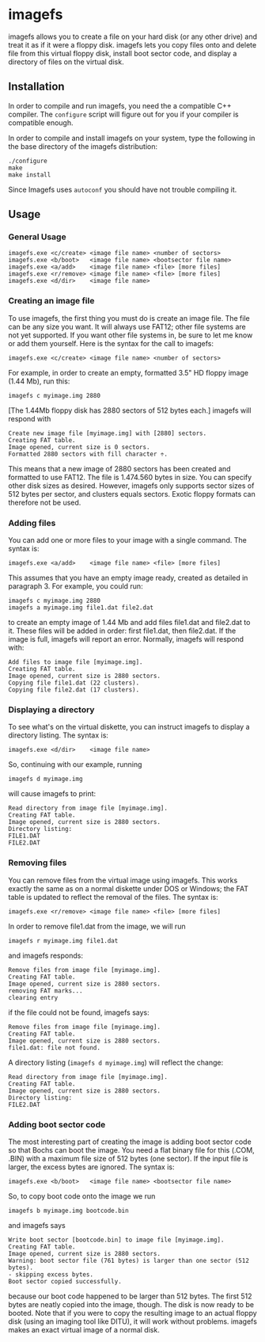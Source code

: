 # imagefs
imagefs allows you to create a file on your hard disk (or any other drive) and treat it as if it were a floppy disk.  imagefs lets you copy files onto and delete file from this virtual floppy disk, install boot sector code, and display a directory of files on the virtual disk.

## Installation

In order to compile and run imagefs, you need the a compatible C++ compiler. The `configure` script will figure out for you if your compiler is compatible enough. 

In order to compile and install imagefs on your system, type the following in the base directory of the imagefs distribution: 

    ./configure
    make
    make install

Since Imagefs uses `autoconf` you should have not trouble compiling it.

## Usage 

### General Usage 

    imagefs.exe <c/create> <image file name> <number of sectors>
    imagefs.exe <b/boot>   <image file name> <bootsector file name>
    imagefs.exe <a/add>    <image file name> <file> [more files]
    imagefs.exe <r/remove> <image file name> <file> [more files]
    imagefs.exe <d/dir>    <image file name>

### Creating an image file 

To use imagefs, the first thing you must do is create an image file. The file can be any size you want. It will always use FAT12; other file systems are not yet supported. If you want other file systems in, be sure to let me know or add them yourself. Here is the syntax for the call to imagefs: 

    imagefs.exe <c/create> <image file name> <number of sectors>

For example, in order to create an empty, formatted 3.5" HD floppy image (1.44 Mb), run this: 

    imagefs c myimage.img 2880

[The 1.44Mb floppy disk has 2880 sectors of 512 bytes each.] imagefs will respond with 

    Create new image file [myimage.img] with [2880] sectors.
    Creating FAT table.
    Image opened, current size is 0 sectors.
    Formatted 2880 sectors with fill character ÷.

This means that a new image of 2880 sectors has been created and formatted to use FAT12. The file is 1.474.560 bytes in size. You can specify other disk sizes as desired. However, imagefs only supports sector sizes of 512 bytes per sector, and clusters equals sectors. Exotic floppy formats can therefore not be used. 

### Adding files 

You can add one or more files to your image with a single command. The syntax is: 

    imagefs.exe <a/add>    <image file name> <file> [more files]

This assumes that you have an empty image ready, created as detailed in paragraph 3. For example, you could run: 

    imagefs c myimage.img 2880
    imagefs a myimage.img file1.dat file2.dat

to create an empty image of 1.44 Mb and add files file1.dat and file2.dat to it. These files will be added in order: first file1.dat, then file2.dat. If the image is full, imagefs will report an error. Normally, imagefs will respond with: 

    Add files to image file [myimage.img].
    Creating FAT table.
    Image opened, current size is 2880 sectors.
    Copying file file1.dat (22 clusters).
    Copying file file2.dat (17 clusters).

### Displaying a directory 

To see what's on the virtual diskette, you can instruct imagefs to display a directory listing. The syntax is: 

    imagefs.exe <d/dir>    <image file name>

So, continuing with our example, running 

    imagefs d myimage.img

will cause imagefs to print: 
  
    Read directory from image file [myimage.img].
    Creating FAT table.
    Image opened, current size is 2880 sectors.
    Directory listing:
    FILE1.DAT
    FILE2.DAT

### Removing files 

You can remove files from the virtual image using imagefs. This works exactly the same as on a normal diskette under DOS or Windows; the FAT table is updated to reflect the removal of the files. The syntax is: 

    imagefs.exe <r/remove> <image file name> <file> [more files]

In order to remove file1.dat from the image, we will run 

    imagefs r myimage.img file1.dat

and imagefs responds: 

    Remove files from image file [myimage.img].
    Creating FAT table.
    Image opened, current size is 2880 sectors.
    removing FAT marks...
    clearing entry
    
if the file could not be found, imagefs says: 
  
    Remove files from image file [myimage.img].
    Creating FAT table.
    Image opened, current size is 2880 sectors.
    file1.dat: file not found.

A directory listing (`imagefs d myimage.img`) will reflect the change: 

    Read directory from image file [myimage.img].
    Creating FAT table.
    Image opened, current size is 2880 sectors.
    Directory listing:
    FILE2.DAT

### Adding boot sector code 

The most interesting part of creating the image is adding boot sector code so that Bochs can boot the image. You need a flat binary file for this (.COM, .BIN) with a maximum file size of 512 bytes (one sector). If the input file is larger, the excess bytes are ignored. The syntax is: 

    imagefs.exe <b/boot>   <image file name> <bootsector file name>

So, to copy boot code onto the image we run 
  
    imagefs b myimage.img bootcode.bin

and imagefs says 
  
    Write boot sector [bootcode.bin] to image file [myimage.img].
    Creating FAT table.
    Image opened, current size is 2880 sectors.
    Warning: boot sector file (761 bytes) is larger than one sector (512 bytes).
    - skipping excess bytes.
    Boot sector copied successfully.

because our boot code happened to be larger than 512 bytes. The first 512 bytes are neatly copied into the image, though. The disk is now ready to be booted. Note that if you were to copy the resulting image to an actual floppy disk (using an imaging tool like DITU), it will work without problems. imagefs makes an exact virtual image of a normal disk. 
